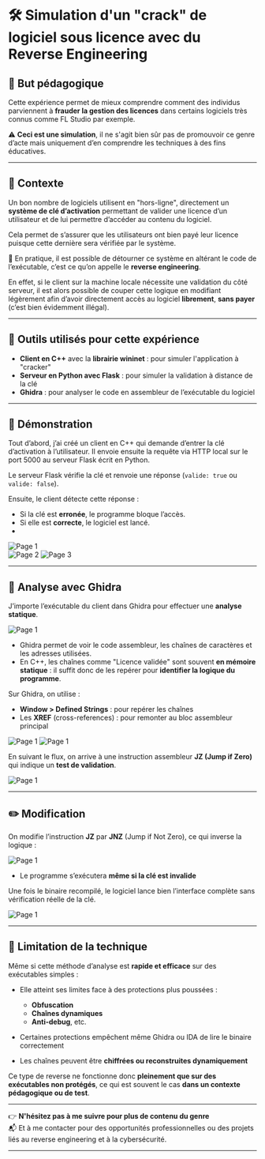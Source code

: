 # 🛠️ Simulation d'un "crack" de logiciel sous licence avec du Reverse Engineering

## 🎯 But pédagogique

Cette expérience permet de mieux comprendre comment des individus parviennent à **frauder la gestion des licences** dans certains logiciels très connus comme FL Studio par exemple.

⚠️ **Ceci est une simulation**, il ne s'agit bien sûr pas de promouvoir ce genre d’acte mais uniquement d’en comprendre les techniques à des fins éducatives.

---

## 📘 Contexte

Un bon nombre de logiciels utilisent en "hors-ligne", directement un **système de clé d’activation** permettant de valider une licence d’un utilisateur et de lui permettre d’accéder au contenu du logiciel.

Cela permet de s’assurer que les utilisateurs ont bien payé leur licence puisque cette dernière sera vérifiée par le système.

📌 En pratique, il est possible de détourner ce système en altérant le code de l’exécutable, c’est ce qu’on appelle le **reverse engineering**.

En effet, si le client sur la machine locale nécessite une validation du côté serveur, il est alors possible de couper cette logique en modifiant légèrement afin d’avoir directement accès au logiciel **librement**, **sans payer** (c’est bien évidemment illégal).

---

## 🧰 Outils utilisés pour cette expérience

- **Client en C++** avec la **librairie wininet** : pour simuler l'application à "cracker"
- **Serveur en Python avec Flask** : pour simuler la validation à distance de la clé
- **Ghidra** : pour analyser le code en assembleur de l’exécutable du logiciel

---

## 🎥 Démonstration

Tout d’abord, j’ai créé un client en C++ qui demande d’entrer la clé d’activation à l’utilisateur. Il envoie ensuite la requête via HTTP local sur le port 5000 au serveur Flask écrit en Python.


Le serveur Flask vérifie la clé et renvoie une réponse (`valide: true` ou `valide: false`).

Ensuite, le client détecte cette réponse :

- Si la clé est **erronée**, le programme bloque l’accès.
- Si elle est **correcte**, le logiciel est lancé.
- 
![Page 1](images/keyvalidation.png)  
![Page 2](images/keyvalidation-false.png)
![Page 3](images/server_request.png)
    
---

## 🧠 Analyse avec Ghidra

J’importe l’exécutable du client dans Ghidra pour effectuer une **analyse statique**.

![Page 1](images/ghidra-asm.png)  

- Ghidra permet de voir le code assembleur, les chaînes de caractères et les adresses utilisées.
- En C++, les chaînes comme "Licence validée" sont souvent **en mémoire statique** : il suffit donc de les repérer pour **identifier la logique du programme**.

Sur Ghidra, on utilise :
- **Window > Defined Strings** : pour repérer les chaînes
- Les **XREF** (cross-references) : pour remonter au bloc assembleur principal
  
![Page 1](images/ghidra-view.png)
![Page 1](images/strings_serach.png)    

En suivant le flux, on arrive à une instruction assembleur **JZ (Jump if Zero)** qui indique un **test de validation**.

![Page 1](images/JZ.png)  

---

## ✏️ Modification

On modifie l’instruction **JZ** par **JNZ** (Jump if Not Zero), ce qui inverse la logique :

![Page 1](images/JNZ.png)  

- Le programme s’exécutera **même si la clé est invalide**

Une fois le binaire recompilé, le logiciel lance bien l’interface complète sans vérification réelle de la clé.

![Page 1](images/fake.png)  

---

## 🚧 Limitation de la technique

Même si cette méthode d’analyse est **rapide et efficace** sur des exécutables simples :

- Elle atteint ses limites face à des protections plus poussées :  
  - **Obfuscation**  
  - **Chaînes dynamiques**  
  - **Anti-debug**, etc.

- Certaines protections empêchent même Ghidra ou IDA de lire le binaire correctement
- Les chaînes peuvent être **chiffrées ou reconstruites dynamiquement**

Ce type de reverse ne fonctionne donc **pleinement que sur des exécutables non protégés**, ce qui est souvent le cas **dans un contexte pédagogique ou de test**.

---

👉 **N'hésitez pas à me suivre pour plus de contenu du genre**  
📬 Et à me contacter pour des opportunités professionnelles ou des projets liés au reverse engineering et à la cybersécurité.


---